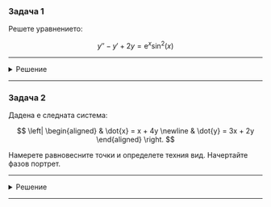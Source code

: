 ### Задача 1
Решете уравнението:

$$y''-y'+2y = \mathrm{e}^{x} \sin^2(x)$$

---

<details>
    <summary>Решение</summary>

Още няма решение :(
</details>

---

### Задача 2
Дадена е следната система:

$$
\left|
\begin{aligned}
& \dot{x} = x + 4y \newline
& \dot{y} = 3x + 2y
\end{aligned}
\right.
$$

Намерете равновесните точки и определете техния вид. Начертайте фазов портрет.

---

<details>
    <summary>Решение</summary>

Още няма решение :(
</details>

---